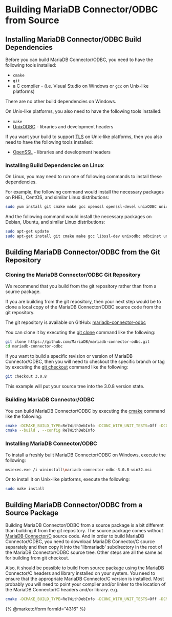 # Building MariaDB Connector/ODBC from Source

## Installing MariaDB Connector/ODBC Build Dependencies

Before you can build MariaDB Connector/ODBC, you need to have the following tools installed:

* `cmake`
* `git`
* a C compiler - (i.e. Visual Studio on Windows or `gcc` on Unix-like platforms)

There are no other build dependencies on Windows.

On Unix-like platforms, you also need to have the following tools installed:

* `make`
* [UnixODBC](https://www.unixodbc.org/) - libraries and development headers

If you want your build to support [TLS](https://app.gitbook.com/s/SsmexDFPv2xG2OTyO5yV/security/securing-mariadb/encryption/data-in-transit-encryption) on Unix-like platforms, then you also need to have the following tools installed:

* [OpenSSL](https://www.openssl.org/) - libraries and development headers

### Installing Build Dependencies on Linux

On Linux, you may need to run one of following commands to install these dependencies.

For example, the following command would install the necessary packages on RHEL, CentOS, and similar Linux distributions:

```bash
sudo yum install git cmake make gcc openssl openssl-devel unixODBC unixODBC-devel
```

And the following command would install the necessary packages on Debian, Ubuntu, and similar Linux distributions:

```bash
sudo apt-get update
sudo apt-get install git cmake make gcc libssl-dev unixodbc odbcinst unixodbc-dev
```

## Building MariaDB Connector/ODBC from the Git Repository

### Cloning the MariaDB Connector/ODBC Git Repository

We recommend that you build from the git repository rather than from a source package.

If you are building from the git repository, then your next step would be to clone a local copy of the MariaDB Connector/ODBC source code from the git repository.

The git repository is available on GitHub: [mariadb-connector-odbc](https://github.com/MariaDB/mariadb-connector-odbc)

You can clone it by executing the [git clone](https://git-scm.com/docs/git-clone) command like the following:

```bash
git clone https://github.com/MariaDB/mariadb-connector-odbc.git
cd mariadb-connector-odbc
```

If you want to build a specific revision or version of MariaDB Connector/ODBC, then you will need to checkout the specific branch or tag by executing the [git checkout](https://git-scm.com/docs/git-checkout) command like the following:

```bash
git checkout 3.0.8
```

This example will put your source tree into the 3.0.8 version state.

### Building MariaDB Connector/ODBC

You can build MariaDB Connector/ODBC by executing the [cmake](https://cmake.org/cmake/help/latest/manual/cmake.1.html) command like the following:

```bash
cmake -DCMAKE_BUILD_TYPE=RelWithDebInfo -DCONC_WITH_UNIT_TESTS=Off -DCONC_WITH_MSI=OFF -DCMAKE_INSTALL_PREFIX=/usr/local .
cmake --build . --config RelWithDebInfo
```

### Installing MariaDB Connector/ODBC

To install a freshly built MariaDB Connector/ODBC on Windows, execute the following:

```bash
msiexec.exe /i wininstall\mariadb-connector-odbc-3.0.8-win32.msi
```

Or to install it on Unix-like platforms, execute the following:

```bash
sudo make install
```

## Building MariaDB Connector/ODBC from a Source Package

Building MariaDB Connector/ODBC from a source package is a bit different than building it from the git repository. The source package comes without [MariaDB Connector/C](../mariadb-connector-c/mariadb-connector-c-guide.md) source code. And in order to build MariaDB Connector/ODBC, you need to download MariaDB Connector/C source separately and then copy it into the 'libmariadb' subdirectory in the root of the MariaDB Connector/ODBC source tree. Other steps are all the same as for building from git checkout.

Also, it should be possible to build from source package using the MariaDB Connector/C headers and library installed on your system. You need to ensure that the appropriate MariaDB Connector/C version is installed. Most probably you will need to point your compiler and/or linker to the location of the MariaDB Connector/C headers and/or library. e.g.

```bash
cmake -DCMAKE_BUILD_TYPE=RelWithDebInfo -DCONC_WITH_UNIT_TESTS=Off -DCMAKE_C_FLAGS_RELWITHDEBINFO="-I/usr/local/incude/mariadb -L/usr/local/lib" .
```

{% @marketo/form formId="4316" %}
